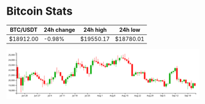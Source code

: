 # Bitcoin Stats

BTC/USDT|24h change|24h high|24h low|
|---|---|---|---|
|$18912.00|-0.98%|$19550.17|$18780.01|

<img src="./chart.svg">
